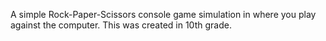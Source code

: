 A simple Rock-Paper-Scissors console game simulation in where you play against the computer. This was created in 10th grade.
